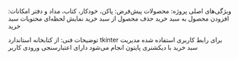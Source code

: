 
 ویژگی‌های اصلی پروژه:
محصولات پیش‌فرض: پاکن، خودکار، کتاب، مداد و دفتر
امکانات:
افزودن محصول به سبد خرید
حذف محصول از سبد خرید
نمایش لحظه‌ای محتویات سبد خرید

 توضیحات فنی:
از کتابخانه استاندارد tkinter برای رابط کاربری استفاده شده
مدیریت سبد خرید با دیکشنری پایتون انجام می‌شود
دارای اعتبارسنجی ورودی کاربر
